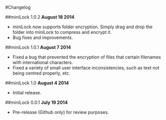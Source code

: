 #Changelog

##miniLock 1.0.2
**August 18 2014**
- miniLock now supports folder encryption. Simply drag and drop the folder into miniLock to compress and encrypt it.
- Bug fixes and improvements.

##miniLock 1.0.1
**August 7 2014**

- Fixed a bug that prevented the encryption of files that certain filenames with international characters.
- Fixed a variety of small user interface inconsistencies, such as text not being centred properly, etc.

##miniLock 1.0
**August 4 2014**

- Initial release.

##miniLock 0.0.1
**July 19 2014**

- Pre-release (Github only) for review purposes.
